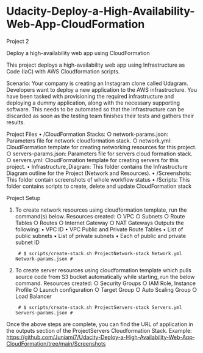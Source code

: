 # Udacity-Deploy-a-High-Availability-Web-App-CloudFormation
Project 2

Deploy a high-availability web app using CloudFormation

This project deploys a high-availability web app using Infrastructure as Code (IaC) with AWS Cloudformation scripts.

Scenario:
Your company is creating an Instagram clone called Udagram. 
Developers want to deploy a new application to the AWS infrastructure. 
You have been tasked with provisioning the required infrastructure and deploying a dummy application, along with the necessary supporting software. 
This needs to be automated so that the infrastructure can be discarded as soon as the testing team finishes their tests and gathers their results.


Project Files
	• /CloudFormation Stacks: 
		○ network-params.json: Parameters file for network cloudformation stack.
		○ network.yml: CloudFormation template for creating networking resources for this project.
		○ servers-params.json: Parameters file for servers cloud formation stack.
		○ servers.yml: CloudFormation template for creating servers for this project.
	• Infrastructure_Diagram: This folder contains the Infrastructure Diagram outline for the Project (Network and Resources).
	• /Screenshots: This folder contain screenshots of whole workflow status
	• /Scripts: This folder contains scripts to create, delete and update CloudFormation stack


Project Setup
1. To create network resources using cloudformation template, run the command(s) below. 
		Resources created:
			○ VPC
			○ Subnets
			○ Route Tables
			○ Routes
			○ Internet Gateway
			○ NAT Gateways
				Outputs the following:
					• VPC ID
					• VPC Public and Private Route Tables
					• List of public subnets
					• List of private subnets
					• Each of public and private subnet ID
			
		# $ scripts/create-stack.sh ProjectNetwork-stack Network.yml Network-params.json #

2. To create server resources using cloudformation template which pulls source code from S3 bucket automatically while starting, run the below command. 
		Resources created:
			○ Security Groups
			○ IAM Role, Instance Profile
			○ Launch configuration
			○ Target Group
			○ Auto Scaling Group
			○ Load Balancer

		# $ scripts/create-stack.sh ProjectServers-stack Servers.yml Servers-params.json #

Once the above steps are complete, you can find the URL of application in the outputs section of the ProjectServers Cloudformation Stack. Example:
https://github.com/Juniami7/Udacity-Deploy-a-High-Availability-Web-App-CloudFormation/tree/main/Screenshots
